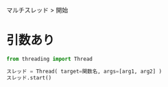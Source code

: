 マルチスレッド > 開始
# 引数あり
```python
from threading import Thread

スレッド = Thread( target=関数名, args=[arg1, arg2] )
スレッド.start()
```
